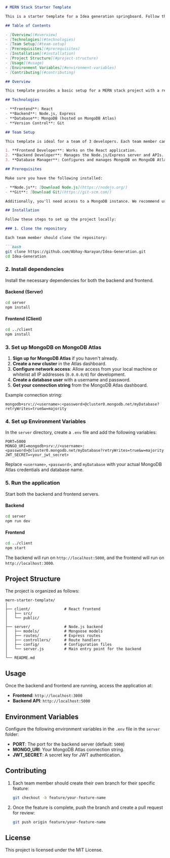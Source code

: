 ```markdown
# MERN Stack Starter Template

This is a starter template for a Idea generation springboard. Follow the steps below to set it up locally with a remote MongoDB database.

## Table of Contents

- [Overview](#overview)
- [Technologies](#technologies)
- [Team Setup](#team-setup)
- [Prerequisites](#prerequisites)
- [Installation](#installation)
- [Project Structure](#project-structure)
- [Usage](#usage)
- [Environment Variables](#environment-variables)
- [Contributing](#contributing)

## Overview

This template provides a basic setup for a MERN stack project with a remote MongoDB database (e.g., MongoDB Atlas). It helps a team of three developers get started with frontend, backend, and database integration.

## Technologies

- **Frontend**: React
- **Backend**: Node.js, Express
- **Database**: MongoDB (hosted on MongoDB Atlas)
- **Version Control**: Git

## Team Setup

This template is ideal for a team of 3 developers. Each team member can work on different parts of the project, such as:

1. **Frontend Developer**: Works on the React application.
2. **Backend Developer**: Manages the Node.js/Express server and APIs.
3. **Database Manager**: Configures and manages MongoDB on MongoDB Atlas.

## Prerequisites

Make sure you have the following installed:

- **Node.js**: [Download Node.js](https://nodejs.org/)
- **Git**: [Download Git](https://git-scm.com/)

Additionally, you'll need access to a MongoDB instance. We recommend using **MongoDB Atlas**, a cloud database service. Sign up at [MongoDB Atlas](https://www.mongodb.com/cloud/atlas).

## Installation

Follow these steps to set up the project locally:

### 1. Clone the repository

Each team member should clone the repository:

```bash
git clone https://github.com/Abhay-Narayan/Idea-Generation.git
cd Idea-Generation
```

### 2. Install dependencies

Install the necessary dependencies for both the backend and frontend.

#### Backend (Server)
```bash
cd server
npm install
```

#### Frontend (Client)
```bash
cd ../client
npm install
```

### 3. Set up MongoDB on MongoDB Atlas

1. **Sign up for MongoDB Atlas** if you haven't already.
2. **Create a new cluster** in the Atlas dashboard.
3. **Configure network access**: Allow access from your local machine or whitelist all IP addresses (`0.0.0.0/0`) for development.
4. **Create a database user** with a username and password.
5. **Get your connection string** from the MongoDB Atlas dashboard.

Example connection string:

```
mongodb+srv://<username>:<password>@cluster0.mongodb.net/myDatabase?retryWrites=true&w=majority
```

### 4. Set up Environment Variables

In the `server` directory, create a `.env` file and add the following variables:

```plaintext
PORT=5000
MONGO_URI=mongodb+srv://<username>:<password>@cluster0.mongodb.net/myDatabase?retryWrites=true&w=majority
JWT_SECRET=<your_jwt_secret>
```

Replace `<username>`, `<password>`, and `myDatabase` with your actual MongoDB Atlas credentials and database name.

### 5. Run the application

Start both the backend and frontend servers.

#### Backend
```bash
cd server
npm run dev
```

#### Frontend
```bash
cd ../client
npm start
```

The backend will run on `http://localhost:5000`, and the frontend will run on `http://localhost:3000`.

## Project Structure

The project is organized as follows:

```
mern-starter-template/
│
├── client/               # React frontend
│   ├── src/
│   └── public/
│
├── server/               # Node.js backend
│   ├── models/           # Mongoose models
│   ├── routes/           # Express routes
│   ├── controllers/      # Route handlers
│   ├── config/           # Configuration files
│   └── server.js         # Main entry point for the backend
│
└── README.md
```

## Usage

Once the backend and frontend are running, access the application at:

- **Frontend**: `http://localhost:3000`
- **Backend API**: `http://localhost:5000`

## Environment Variables

Configure the following environment variables in the `.env` file in the `server` folder:

- **PORT**: The port for the backend server (default: `5000`)
- **MONGO_URI**: Your MongoDB Atlas connection string.
- **JWT_SECRET**: A secret key for JWT authentication.

## Contributing

1. Each team member should create their own branch for their specific feature:
   ```bash
   git checkout -b feature/your-feature-name
   ```

2. Once the feature is complete, push the branch and create a pull request for review:
   ```bash
   git push origin feature/your-feature-name
   ```

## License

This project is licensed under the MIT License.
